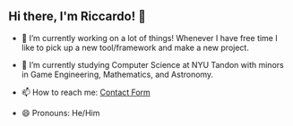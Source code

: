 ## Hi there, I'm Riccardo! 👋

- 🔭 I’m currently working on a lot of things! Whenever I have free time I like to pick up a new tool/framework and make a new project.
- 🌱 I’m currently studying Computer Science at NYU Tandon with minors in Game Engineering, Mathematics, and Astronomy.

- 📫 How to reach me: [Contact Form](https://riccardo-bean.vip/contact)
- 😄 Pronouns: He/Him
<!-----
- 👯 I’m looking to collaborate on ...
- 🤔 I’m looking for help with ...
- 💬 Ask me about ...
- ⚡ Fun fact: ...
-->
